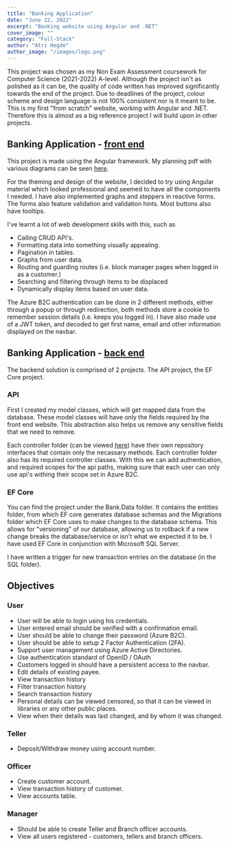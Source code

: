 ```yaml
---
title: "Banking Application"
date: "June 22, 2022"
excerpt: "Banking website using Angular and .NET"
cover_image: ""
category: "Full-Stack"
author: "Atri Hegde"
author_image: "/images/logo.png"
---
```


This project was chosen as my Non Exam Assessment coursework for Computer Science (2021-2022) A-level. Although the project isn't as polished as it can be,
the quality of code written has improved significantly towards the end of the project. Due to deadlines of the project, colour scheme and design language
is not 100% consistent nor is it meant to be. This is my first "from scratch" website, working with Angular and .NET. Therefore this is almost as a big 
reference project I will build upon in other projects.

## Banking Application - [front end](https://github.com/hegde-atri/BankingApplication-fe)

This project is made using the Angular framework. My planning pdf with various diagrams can be seen [here](final.pdf).

For the theming and design of the website, I decided to try using Angular material which looked professional and seemed
to have all the components I needed. I have also implemented graphs and steppers in reactive forms. The forms also 
feature validation and validation hints. Most buttons also have tooltips.

I've learnt a lot of web development skills with this, such as 
- Calling CRUD API's.
- Formatting data into something visually appealing.
- Pagination in tables.
- Graphs from user data.
- Routing and guarding routes (i.e. block manager pages when logged in as a customer.)
- Searching and filtering through items to be displaced
- Dynamically display items based on user data.

The Azure B2C authentication can be done in 2 different methods, either through a popup or through redirection, both methods store a cookie
to remember session details (i.e. keeps you logged in). I have also made use of a JWT token, and decoded to get first name, email and other information 
displayed on the navbar.

## Banking Application - [back end](https://github.com/hegde-atri/BankingApplication-be)

The backend solution is comprised of 2 projects. The API project, the EF Core project.

### API

First I created my model classes, which will get mapped data from the database. These model classes will have only the fields required
by the front end website. This abstraction also helps us remove any sensitive fields that we need to remove.

Each controller folder (can be viewed [here](https://github.com/hegde-atri/BankingApplication-be/tree/main/Bank.API/Controllers)) have their own repository interfaces that contain only the necassary methods. 
Each controller folder also has its required controller classes. With this we can add authentication, and required scopes for the api paths,
making sure that each user can only use api's withing their scope set in Azure B2C.


### EF Core

You can find the project under the Bank.Data folder. It contains the entities folder, from which EF core generates
database schemas and the Migrations folder which EF Core uses to make changes to the database schema. This allows for
"versioning" of our database, allowing us to rollback if a new change breaks the database/service or isn't what we
expected it to be. I have used EF Core in conjunction with Microsoft SQL Server.

I have written a trigger for new transaction entries on the database (in the SQL folder).

## Objectives

### User

- User will be able to login using his credentials.
- User entered email should be verified with a confirmation email.
- User should be able to change their password (Azure B2C).
- User should be able to setup 2 Factor Authentication (2FA).
- Support user management using Azure Active Directories.
- Use authentication standard of OpenID / OAuth
- Customers logged in should have a persistent access to the navbar.
- Edit details of existing payee.
- View transaction history
- Filter transaction history
- Search transaction history
- Personal details can be viewed censored, so that it can be viewed in libraries or any other public places.
- View when their details was last changed, and by whom it was changed.

### Teller

- Deposit/Withdraw money using account number.

### Officer

- Create customer account.
- View transaction history of customer.
- View accounts table.

### Manager

- Should be able to create Teller and Branch officer accounts.
- View all users registered - customers, tellers and branch officers.
